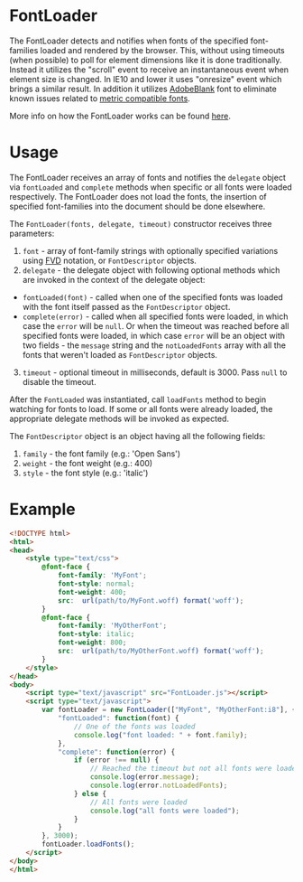FontLoader
==========

The FontLoader detects and notifies when fonts of the specified font-families loaded and rendered by the browser. This, without using timeouts (when possible) to poll for element dimensions like it is done traditionally. Instead it utilizes the "scroll" event to receive an instantaneous event when element size is changed. In IE10 and lower it uses "onresize" event which brings a similar result. In addition it utilizes [AdobeBlank][1] font to eliminate known issues related to [metric compatible fonts][2].

More info on how the FontLoader works can be found [here][3].

Usage
=====

The FontLoader receives an array of fonts and notifies the `delegate` object via `fontLoaded` and `complete` methods when specific or all fonts were loaded respectively. The FontLoader does not load the fonts, the insertion of specified font-families into the document should be done elsewhere.

The `FontLoader(fonts, delegate, timeout)` constructor receives three parameters:

1. `font` - array of font-family strings with optionally specified variations using [FVD][4] notation, or `FontDescriptor` objects.
2. `delegate` - the delegate object with following optional methods which are invoked in the context of the delegate object:
  * `fontLoaded(font)` - called when one of the specified fonts was loaded with the font itself passed as the `FontDescriptor` object.
  * `complete(error)` -  called when all specified fonts were loaded, in which case the `error` will be `null`. Or when the timeout was reached before all specified fonts were loaded, in which case `error` will be an object with two fields - the `message` string and the `notLoadedFonts` array with all the fonts that weren't loaded as `FontDescriptor` objects.
3. `timeout` - optional timeout in milliseconds, default is 3000. Pass `null` to disable the timeout.

After the `FontLoaded` was instantiated, call `loadFonts` method to begin watching for fonts to load. If some or all fonts were already loaded, the appropriate delegate methods will be invoked as expected.

The `FontDescriptor` object is an object having all the following fields:

1. `family` - the font family (e.g.: 'Open Sans')
2. `weight` - the font weight (e.g.: 400)
3. `style` - the font style (e.g.: 'italic')

Example
=======

```html
<!DOCTYPE html>
<html>
<head>
    <style type="text/css">
        @font-face {
            font-family: 'MyFont';
            font-style: normal;
            font-weight: 400;
            src:  url(path/to/MyFont.woff) format('woff');
        }
        @font-face {
            font-family: 'MyOtherFont';
            font-style: italic;
            font-weight: 800;
            src:  url(path/to/MyOtherFont.woff) format('woff');
        }
    </style>
</head>
<body>
    <script type="text/javascript" src="FontLoader.js"></script>
    <script type="text/javascript">
        var fontLoader = new FontLoader(["MyFont", "MyOtherFont:i8"], {
            "fontLoaded": function(font) {
                // One of the fonts was loaded
                console.log("font loaded: " + font.family);
            },
            "complete": function(error) {
                if (error !== null) {
                    // Reached the timeout but not all fonts were loaded
                    console.log(error.message);
                    console.log(error.notLoadedFonts);
                } else {
                    // All fonts were loaded
                    console.log("all fonts were loaded");
                }
            }
        }, 3000);
        fontLoader.loadFonts();
    </script>
</body>
</html>
```

[1]: http://blogs.adobe.com/typblography/2013/03/introducing-adobe-blank.html "Introducing Adobe Blank"
[2]: http://en.wikipedia.org/wiki/Typeface#Font_metrics "Font metrics"
[3]: http://smnh.me/web-font-loading-detection-without-timers/ "Web font loading detection, without timers"
[4]: https://github.com/typekit/fvd "Font Variation Description"